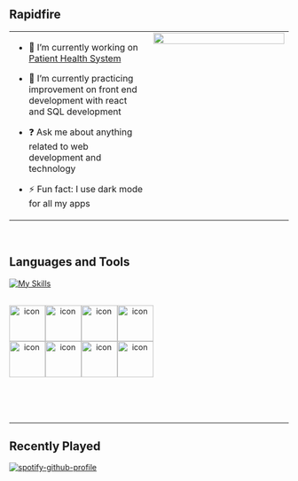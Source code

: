 <!-- ![Header](https://user-images.githubusercontent.com/97458251/170835814-ee1ef672-c0fa-4438-b0fa-cc44455079fb.png)

    
[![Typing SVG](https://readme-typing-svg.demolab.com?font=Fira+Code&duration=4000&pause=1000&color=00A518&center=true&vCenter=true&width=435&lines=Fullstack+Web+Developer+%F0%9F%91%BE;Living+life+one+code+at+a+time+%F0%9F%91%A8%F0%9F%8F%BD%E2%80%8D%F0%9F%92%BB)](https://git.io/typing-svg)



### Welcome 👾  
I’m a full-stack developer specializing in React, Javascript, NodeJs and PostgreSQL who has recently graduated from Devmountain bootcamp. I am looking to continue to build on my skills and to turn freelancing into a full-time career and I am always open to work. I chose to do full stack web dev because being a full-stack allows me to not only develop client-facing apps and websites but also develop it with cutting edge backend support.  
  


<br/>  



<!--- ### <h3 align="center">Connect with me:</h3>
<p align="center">
<a href="https://linkedin.com/in/duval-bar" target="blank"><img align="center" src="https://raw.githubusercontent.com/rahuldkjain/github-profile-readme-generator/master/src/images/icons/Social/linked-in-alt.svg" alt="https://www.linkedin.com/in/duval-bar" height="30" width="40" /></a>
<a href="https://instagram.com/verycozy" target="blank"><img align="center" src="https://raw.githubusercontent.com/rahuldkjain/github-profile-readme-generator/master/src/images/icons/Social/instagram.svg" alt="https://www.instagram.com/verycozy" height="30" width="40" /></a>
  <a href="https://github.com/duvalbarrett" target="blank"><img align="center" src="https://raw.githubusercontent.com/rahuldkjain/github-profile-readme-generator/master/src/images/icons/Social/github.svg" alt="https://www.instagram.com/verycozy" height="30" width="40" /></a>
</p> -->

<!-- ![Profile views counter](https://komarev.com/ghpvc/?username=duvalbarrett&&style=flat-square)   -->


## Rapidfire  
<table><tr><td valign="top" width="50%">

- 🔭 I’m currently working on [Patient Health System](https://github.com/duvbarrett/patient-system)  
  

- 🌱 I’m currently practicing improvement on front end development with react and SQL development  
  

- ❓ Ask me about anything related to web development and technology  
  

- ⚡ Fun fact: I use dark mode for all my apps  
  
  


</td><td valign="top" width="50%">

<div align="center">
<img src="https://rishavanand.github.io/static/images/greetings.gif" align="center" style="width: 100%" />
</div>  


</td></tr></table>  

<br/>  


## Languages and Tools  
 [![My Skills](https://skillicons.dev/icons?i=js,html,css,express,bootstrap,figma,git,github,heroku,nodejs,stackoverflow,tailwind,twitter,discord,netlify,instagram,mongodb,materialui,postgres,react,redux,stackoverflow,bash,vscode&perline=12)](https://skillicons.dev)

<br>
<div align='center' style="display: flex; align-items: flex-start;"><img src="https://techstack-generator.vercel.app/js-icon.svg" alt="icon" width="65" height="65" /><img src="https://techstack-generator.vercel.app/react-icon.svg" alt="icon" width="65" height="65" /><img src="https://techstack-generator.vercel.app/redux-icon.svg" alt="icon" width="65" height="65" /><img src="https://techstack-generator.vercel.app/sass-icon.svg" alt="icon" width="65" height="65" /></div><div align='center' style="display: flex; align-items: flex-start;"><img src="https://techstack-generator.vercel.app/aws-icon.svg" alt="icon" width="65" height="65" /><img src="https://techstack-generator.vercel.app/github-icon.svg" alt="icon" width="65" height="65" /><img src="https://techstack-generator.vercel.app/nginx-icon.svg" alt="icon" width="65" height="65" /><img src="https://techstack-generator.vercel.app/mysql-icon.svg" alt="icon" width="65" height="65" /></div>


<!-- ## Github Stats  
<table><tr><td valign="top" width="50%">

<img src="https://github-readme-stats.vercel.app/api?username=duvalbarrett&show_icons=true&count_private=true&hide_border=true" align="left" style="width: 100%" />

</td><td valign="top" width="50%">

<img src="https://github-readme-stats.vercel.app/api/top-langs/?username=duvalbarrett&hide_border=true&layout=compact" align="left" style="width: 100%" />

</td></tr></table>   -->

<br/>  

  

<br/>  

 
  

<br/>  


<br />

----
<div align="center"><a href="https://profilinator.rishav.dev/" target="_blank"></a></div>

## Recently Played
[![spotify-github-profile](https://spotify-github-profile.vercel.app/api/view?uid=dstylz&cover_image=true&theme=novatorem&bar_color=53b14f&bar_color_cover=true)](https://spotify-github-profile.vercel.app/api/view?uid=dstylz&redirect=true) 
